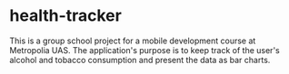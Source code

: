 # health-tracker
This is a group school project for a mobile development course at Metropolia UAS. The application's purpose is to keep track of the user's alcohol and tobacco consumption and present the data as bar charts.
